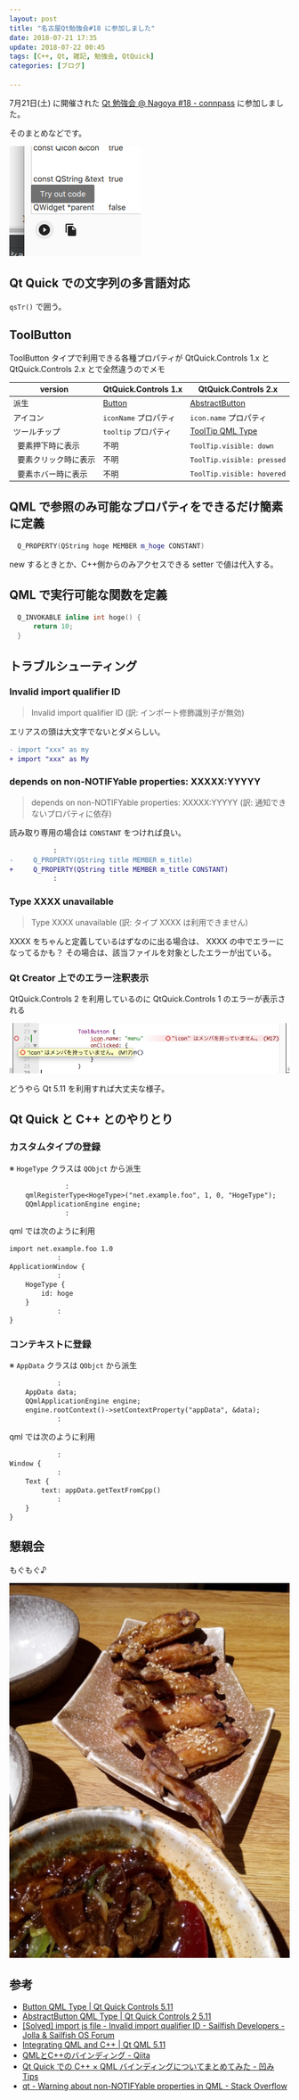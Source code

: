 ```yaml
---
layout: post
title: "名古屋Qt勉強会#18 に参加しました"
date: 2018-07-21 17:35
update: 2018-07-22 00:45
tags: [C++, Qt, 雑記, 勉強会, QtQuick]
categories: [ブログ]

---
```


7月21日(土) に開催された [Qt 勉強会 @ Nagoya #18 - connpass](https://qt-users.connpass.com/event/94197/) に参加しました。

そのまとめなどです。

![成果](/images/20180721_qauthwith1.png)

## Qt Quick での文字列の多言語対応

`qsTr()` で囲う。

## ToolButton

ToolButton タイプで利用できる各種プロパティが QtQuick.Controls 1.x と QtQuick.Controls 2.x とで全然違うのでメモ

|version|QtQuick.Controls 1.x|QtQuick.Controls 2.x|
|-|-|-|
|派生|[Button](http://doc.qt.io/qt-5/qml-qtquick-controls-button.html)|[AbstractButton](http://doc.qt.io/qt-5/qml-qtquick-controls2-abstractbutton.html)|
|アイコン|`iconName` プロパティ|`icon.name` プロパティ|
|ツールチップ|`tooltip` プロパティ|[ToolTip QML Type](https://doc.qt.io/Qt-5/qml-qtquick-controls2-tooltip.html#attached-tool-tips)|
|&nbsp;&nbsp;要素押下時に表示|不明|`ToolTip.visible: down`| 
|&nbsp;&nbsp;要素クリック時に表示|不明|`ToolTip.visible: pressed`| 
|&nbsp;&nbsp;要素ホバー時に表示|不明|`ToolTip.visible: hovered`| 

## QML で参照のみ可能なプロパティをできるだけ簡素に定義

```cpp
  Q_PROPERTY(QString hoge MEMBER m_hoge CONSTANT)
```

new するときとか、C++側からのみアクセスできる setter で値は代入する。

## QML で実行可能な関数を定義

```cpp
  Q_INVOKABLE inline int hoge() {
      return 10;
  }
```

## トラブルシューティング

### Invalid import qualifier ID

> Invalid import qualifier ID
> (訳: インポート修飾識別子が無効)

エリアスの頭は大文字でないとダメらしい。

```diff
- import "xxx" as my
+ import "xxx" as My
```

### depends on non-NOTIFYable properties: XXXXX:YYYYY

> depends on non-NOTIFYable properties: XXXXX:YYYYY
> (訳: 通知できないプロパティに依存)

読み取り専用の場合は `CONSTANT` をつければ良い。

```diff
           :
-     Q_PROPERTY(QString title MEMBER m_title)
+     Q_PROPERTY(QString title MEMBER m_title CONSTANT)
           :
```

### Type XXXX unavailable

> Type XXXX unavailable
> (訳: タイプ XXXX は利用できません)

XXXX をちゃんと定義しているはずなのに出る場合は、 XXXX の中でエラーになってるかも？
その場合は、該当ファイルを対象としたエラーが出ている。

### Qt Creator 上でのエラー注釈表示

QtQuick.Controls 2 を利用しているのに QtQuick.Controls 1 のエラーが表示される

![Qt Creator エラー注釈表示](/images/20180721_qtcreator_annotation.png)

どうやら Qt 5.11 を利用すれば大丈夫な様子。

## Qt Quick と C++ とのやりとり

### カスタムタイプの登録

※ `HogeType` クラスは `QObjct` から派生

```
              :
    qmlRegisterType<HogeType>("net.example.foo", 1, 0, "HogeType");
    QQmlApplicationEngine engine;
              :
```

qml では次のように利用

```
import net.example.foo 1.0
            :
ApplicationWindow {
            :
    HogeType {
        id: hoge
    }
            :
}
```

### コンテキストに登録

※ `AppData` クラスは `QObjct` から派生

```
            :
    AppData data;
    QQmlApplicationEngine engine;
    engine.rootContext()->setContextProperty("appData", &data);
            :
```

qml では次のように利用

```
            :
Window {
            :
    Text {
        text: appData.getTextFromCpp()
            :
    }
}
```

## 懇親会

もぐもぐ♪

![もぐもぐ](/images/20180721_mogmog.jpg)

## 参考

* [Button QML Type | Qt Quick Controls 5.11](http://doc.qt.io/qt-5/qml-qtquick-controls-button.html)
* [AbstractButton QML Type | Qt Quick Controls 2 5.11](https://doc.qt.io/Qt-5/qml-qtquick-controls2-abstractbutton.html)
* [[Solved] import js file - Invalid import qualifier ID - Sailfish Developers - Jolla & Sailfish OS Forum](http://forum.jollausers.com/sailfish-developers/import-js-file-invalid-import-qualifier-id/)
* [Integrating QML and C++ | Qt QML 5.11](http://doc.qt.io/qt-5/qtqml-cppintegration-topic.html)
* [QMLとC++のバインディング - Qiita](https://qiita.com/DAR/items/400a1725ddedcaa6ef0e)
* [Qt Quick での C++ × QML バインディングについてまとめてみた - 凹みTips](http://tips.hecomi.com/entry/20130503/1367594609)
* [qt - Warning about non-NOTIFYable properties in QML - Stack Overflow](https://stackoverflow.com/questions/6728615/warning-about-non-notifyable-properties-in-qml)
